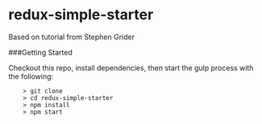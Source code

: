 # redux-simple-starter

Based on tutorial from Stephen Grider

###Getting Started

Checkout this repo, install dependencies, then start the gulp process with the following:

```
	> git clone 
	> cd redux-simple-starter
	> npm install
	> npm start
```
